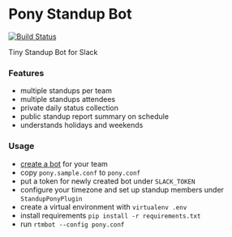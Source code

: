 # Pony Standup Bot
[![Build Status](https://travis-ci.org/alexanderad/pony-standup-bot.svg?branch=master)](https://travis-ci.org/alexanderad/pony-standup-bot)

Tiny Standup Bot for Slack

### Features
* multiple standups per team
* multiple standups attendees
* private daily status collection
* public standup report summary on schedule
* understands holidays and weekends

### Usage
* [create a bot](https://my.slack.com/services/new/bot) for your team
* copy `pony.sample.conf` to `pony.conf`
* put a token for newly created bot under `SLACK_TOKEN`
* configure your timezone and set up standup members under `StandupPonyPlugin`
* create a virtual environment with `virtualenv .env`
* install requirements `pip install -r requirements.txt`
* run `rtmbot --config pony.conf`
